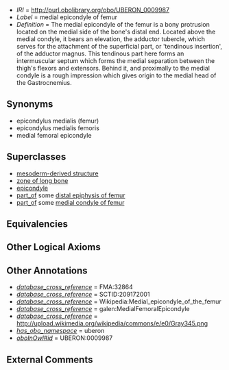  * *IRI* = http://purl.obolibrary.org/obo/UBERON_0009987
 * *Label* = medial epicondyle of femur
 * *Definition* = The medial epicondyle of the femur is a bony protrusion located on the medial side of the bone's distal end. Located above the medial condyle, it bears an elevation, the adductor tubercle, which serves for the attachment of the superficial part, or 'tendinous insertion', of the adductor magnus. This tendinous part here forms an intermuscular septum which forms the medial separation between the thigh's flexors and extensors. Behind it, and proximally to the medial condyle is a rough impression which gives origin to the medial head of the Gastrocnemius.

## Synonyms

 * epicondylus medialis (femur)
 * epicondylus medialis femoris
 * medial femoral epicondyle

## Superclasses

 * [mesoderm-derived structure](../../UBERON/20/UBERON_0004120.md)
 * [zone of long bone](../../UBERON/55/UBERON_0005055.md)
 * [epicondyle](../../UBERON/78/UBERON_0009978.md)
 * [part_of](../../BFO/50/BFO_0000050.md) some [distal epiphysis of femur](../../UBERON/06/UBERON_0004406.md)
 * [part_of](../../BFO/50/BFO_0000050.md) some [medial condyle of femur](../../UBERON/84/UBERON_0009984.md)

## Equivalencies


## Other Logical Axioms


## Other Annotations

 * *[database_cross_reference](../../ef/oboInOwl#hasDbXref.md)* = FMA:32864
 * *[database_cross_reference](../../ef/oboInOwl#hasDbXref.md)* = SCTID:209172001
 * *[database_cross_reference](../../ef/oboInOwl#hasDbXref.md)* = Wikipedia:Medial_epicondyle_of_the_femur
 * *[database_cross_reference](../../ef/oboInOwl#hasDbXref.md)* = galen:MedialFemoralEpicondyle
 * *[database_cross_reference](../../ef/oboInOwl#hasDbXref.md)* = http://upload.wikimedia.org/wikipedia/commons/e/e0/Gray345.png
 * *[has_obo_namespace](../../ce/oboInOwl#hasOBONamespace.md)* = uberon
 * *[oboInOwl#id](../../id/oboInOwl#id.md)* = UBERON:0009987

## External Comments

